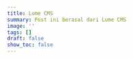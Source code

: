 ```yaml
---
title: Lume CMS
summary: Post ini berasal dari Lume CMS
image: ''
tags: []
draft: false
show_toc: false
---
```



